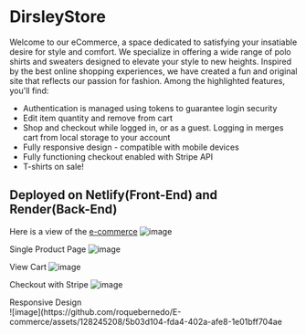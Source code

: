 # DirsleyStore
Welcome to our eCommerce, a space dedicated to satisfying your insatiable desire for style and comfort.
We specialize in offering a wide range of polo shirts and sweaters designed to elevate your style to new heights.
Inspired by the best online shopping experiences, we have created a fun and original site that reflects our passion for fashion.
Among the highlighted features, you'll find:

<ul>
  <li>Authentication is managed using tokens to guarantee login security</li>
  <li>Edit item quantity and remove from cart</li>
  <li>Shop and checkout while logged in, or as a guest. Logging in merges cart from local storage to your account</li>
  <li>Fully responsive design - compatible with mobile devices</li>
  <li>Fully functioning checkout enabled with Stripe API</li>
  <li>T-shirts on sale!</li>
</ul>

## Deployed on Netlify(Front-End) and Render(Back-End)
Here is a view of the [e-commerce](https://ecommerce-rq.netlify.app/)
![image](https://github.com/roquebernedo/E-commerce/assets/128245208/09f7ebc3-5a48-4ee6-b3d8-ba133824d057)

Single Product Page
![image](https://github.com/roquebernedo/E-commerce/assets/128245208/f184dc26-17a0-4070-ad7e-9c5eb47beca5)

View Cart
![image](https://github.com/roquebernedo/E-commerce/assets/128245208/98755326-776c-4ef9-80c3-b896b04d06b7)

Checkout with Stripe
![image](https://github.com/roquebernedo/E-commerce/assets/128245208/6dcca973-94d4-4c5f-9445-0ffc2f249edd)

<div>
  <div>Responsive Design</div>
  <div>![image](https://github.com/roquebernedo/E-commerce/assets/128245208/5b03d104-fda4-402a-afe8-1e01bff704ae</div>
</div>






